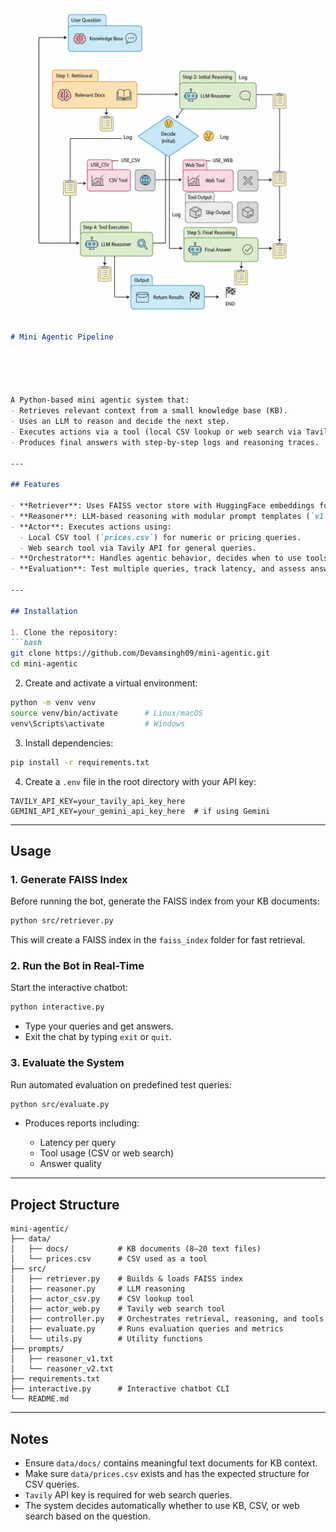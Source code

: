 <img src="https://raw.githubusercontent.com/Devamsingh09/mini-agentic/main/Gemini_Generated_Image_q5eb7zq5eb7zq5eb.png" alt="Workflow Chart" width="500"/>

````markdown
# Mini Agentic Pipeline





A Python-based mini agentic system that:
- Retrieves relevant context from a small knowledge base (KB).
- Uses an LLM to reason and decide the next step.
- Executes actions via a tool (local CSV lookup or web search via Tavily API).
- Produces final answers with step-by-step logs and reasoning traces.

---

## Features

- **Retriever**: Uses FAISS vector store with HuggingFace embeddings for fast context retrieval from 8–20 KB documents.
- **Reasoner**: LLM-based reasoning with modular prompt templates (`v1`, `v2`).
- **Actor**: Executes actions using:
  - Local CSV tool (`prices.csv`) for numeric or pricing queries.
  - Web search tool via Tavily API for general queries.
- **Orchestrator**: Handles agentic behavior, decides when to use tools, logs each step, and returns detailed outputs.
- **Evaluation**: Test multiple queries, track latency, and assess answer quality.

---

## Installation

1. Clone the repository:
```bash
git clone https://github.com/Devamsingh09/mini-agentic.git
cd mini-agentic
````

2. Create and activate a virtual environment:

```bash
python -m venv venv
source venv/bin/activate      # Linux/macOS
venv\Scripts\activate         # Windows
```

3. Install dependencies:

```bash
pip install -r requirements.txt
```

4. Create a `.env` file in the root directory with your API key:

```text
TAVILY_API_KEY=your_tavily_api_key_here
GEMINI_API_KEY=your_gemini_api_key_here  # if using Gemini
```

---

## Usage

### 1. Generate FAISS Index

Before running the bot, generate the FAISS index from your KB documents:

```bash
python src/retriever.py
```

This will create a FAISS index in the `faiss_index` folder for fast retrieval.

### 2. Run the Bot in Real-Time

Start the interactive chatbot:

```bash
python interactive.py
```

* Type your queries and get answers.
* Exit the chat by typing `exit` or `quit`.

### 3. Evaluate the System

Run automated evaluation on predefined test queries:

```bash
python src/evaluate.py
```

* Produces reports including:

  * Latency per query
  * Tool usage (CSV or web search)
  * Answer quality

---

## Project Structure

```
mini-agentic/
├── data/
│   ├── docs/           # KB documents (8–20 text files)
│   └── prices.csv      # CSV used as a tool
├── src/
│   ├── retriever.py    # Builds & loads FAISS index
│   ├── reasoner.py     # LLM reasoning
│   ├── actor_csv.py    # CSV lookup tool
│   ├── actor_web.py    # Tavily web search tool
│   ├── controller.py   # Orchestrates retrieval, reasoning, and tools
│   ├── evaluate.py     # Runs evaluation queries and metrics
│   └── utils.py        # Utility functions
├── prompts/
│   ├── reasoner_v1.txt
│   └── reasoner_v2.txt
├── requirements.txt
├── interactive.py      # Interactive chatbot CLI
└── README.md
```

---

## Notes

* Ensure `data/docs/` contains meaningful text documents for KB context.
* Make sure `data/prices.csv` exists and has the expected structure for CSV queries.
* `Tavily` API key is required for web search queries.
* The system decides automatically whether to use KB, CSV, or web search based on the question.




```







